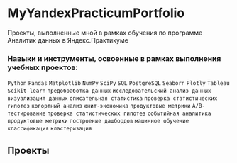# MyYandexPracticumPortfolio
Проекты, выполненные мной в рамках обучения по программе Аналитик данных в Яндекс.Практикуме
### Навыки и инструменты, освоенные в рамках выполнения учебных проектов:
`Python` `Pandas`
`Matplotlib`
`NumPy` `SciPy`
`SQL`
`PostgreSQL`
 `Seaborn`
 `Plotly`
 `Tableau`
 `Scikit-learn`
 `предобработка данных`
 `исследовательский анализ данных`
`визуализация данных`
 `описательная статистика`
 `проверка статистических гипотез`
 `когортный анализ`
 `юнит-экономика`
 `продуктовые метрики`
 `A/B-тестирование`
 `проверка статистических гипотез`
 `событийная аналитика`
 `продуктовые метрики`
 `построение дашбордов`
 `машинное обучение`
 `классификация`
 `кластеризация`

## Проекты
